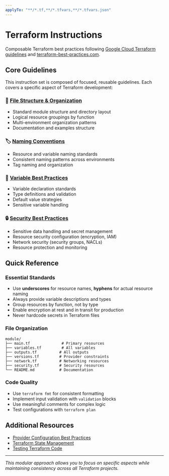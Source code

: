 ```yaml
---
applyTo: "**/*.tf,**/*.tfvars,**/*.tfvars.json"
---
```


# Terraform Instructions

Composable Terraform best practices following [Google Cloud Terraform guidelines](https://cloud.google.com/docs/terraform/best-practices/general-style-structure) and [terraform-best-practices.com](https://www.terraform-best-practices.com/).

## Core Guidelines

This instruction set is composed of focused, reusable guidelines. Each covers a specific aspect of Terraform development:

### 📁 [File Structure & Organization](./terraform-structure.instructions.md)

- Standard module structure and directory layout
- Logical resource groupings by function
- Multi-environment organization patterns
- Documentation and examples structure

### 🏷️ [Naming Conventions](./terraform-naming.instructions.md)

- Resource and variable naming standards
- Consistent naming patterns across environments
- Tag naming and organization

### 🔧 [Variable Best Practices](./terraform-variables.instructions.md)

- Variable declaration standards
- Type definitions and validation
- Default value strategies
- Sensitive variable handling

### 🔒 [Security Best Practices](./terraform-security.instructions.md)

- Sensitive data handling and secret management
- Resource security configuration (encryption, IAM)
- Network security (security groups, NACLs)
- Resource protection and monitoring

## Quick Reference

### Essential Standards

- Use **underscores** for resource names, **hyphens** for actual resource naming
- Always provide variable descriptions and types
- Group resources by function, not by type
- Enable encryption at rest and in transit for production
- Never hardcode secrets in Terraform files

### File Organization

```
module/
├── main.tf              # Primary resources
├── variables.tf         # All variables
├── outputs.tf          # All outputs
├── versions.tf         # Provider constraints
├── network.tf          # Networking resources
├── security.tf         # Security resources
└── README.md           # Documentation
```

### Code Quality

- Use `terraform fmt` for consistent formatting
- Implement input validation with `validation` blocks
- Use meaningful comments for complex logic
- Test configurations with `terraform plan`

## Additional Resources

- [Provider Configuration Best Practices](https://registry.terraform.io/browse/providers)
- [Terraform State Management](https://developer.hashicorp.com/terraform/language/state)
- [Testing Terraform Code](https://developer.hashicorp.com/terraform/tutorials/configuration-language/test)

---

_This modular approach allows you to focus on specific aspects while maintaining consistency across all Terraform projects._
